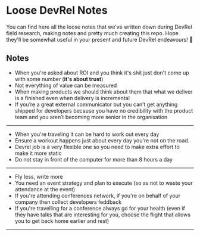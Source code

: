 # Loose DevRel Notes

You can find here all the loose notes that we've written down during DevRel field research, making notes and pretty much creating this repo. Hope they'll be somewhat useful in your present and future DevRel endeavours! 🖖

## Notes

* When you're asked about ROI and you think it's shit just don't come up with some number (**it's about trust**)
* Not everything of value can be measured
* When making products we should think about them that what we deliver is a finished even when delivery is incremental
* If you’re a great external communicator but you can’t get anything shipped for developers because you have no credibility with the product team and you aren’t becoming more senior in the organisation

---------------------------------------------------------------------------

* When you're traveling it can be hard to work out every day
* Ensure a workout happens just about every day you're not on the road.
* Devrel job is a very flexible one so you need to make extra effort to make it more static
* Do not stay in front of the computer for more than 8 hours a day

---------------------------------------------------------------------------

* Fly less, write more
* You need an event strategy and plan to execute (so as not to waste your attendance at the event)
* If you're attending conferences network, if you're on behalf of your company then collect developers feddback
* If you're travelling for a conference always go for your health (even if they have talks that are interesting for you, choose the flight that allows you to get back home earlier and rest)

---------------------------------------------------------------------------
